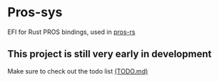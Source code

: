 # Pros-sys

 EFI for Rust PROS bindings, used in [pros-rs](https://crates.io/crates/pros)

## This project is still very early in development

 Make sure to check out the todo list [(TODO.md)](../TODO.md)
